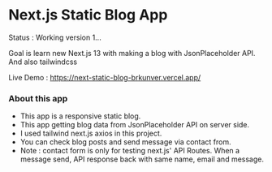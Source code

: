 # Next.js Static Blog App

Status : Working version 1...

Goal is learn new Next.js 13 with making a blog with JsonPlaceholder API. And also tailwindcss

Live Demo : https://next-static-blog-brkunver.vercel.app/

### About this app

- This app is a responsive static blog.
- This app getting blog data from JsonPlaceholder API on server side.
- I used tailwind next.js axios in this project.
- You can check blog posts and send message via contact from.
- Note : contact form is only for testing next.js' API Routes. When a message send, API response back with same name, email and message.
